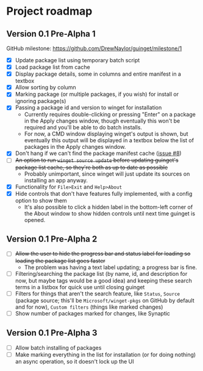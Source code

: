 # Project roadmap

## Version 0.1 Pre-Alpha 1

GitHub milestone:
https://github.com/DrewNaylor/guinget/milestone/1

- [X] Update package list using temporary batch script
- [X] Load package list from cache
- [X] Display package details, some in columns and entire manifest in a textbox
- [X] Allow sorting by column
- [X] Marking package (or multiple packages, if you wish) for install or ignoring package(s)
- [X] Passing a package id and version to winget for installation
  - Currently requires double-clicking or pressing "Enter" on a package in the Apply changes window, though eventually this won't be required and you'll be able to do batch installs.
  - For now, a CMD window displaying winget's output is shown, but eventually this output will be displayed in a textbox below the list of packages in the Apply changes window.
- [X] Don't hang if we can't find the package manifest cache ([issue #8](https://github.com/DrewNaylor/guinget/issues/8))
- [ ] ~~An option to run `winget source update` before updating guinget's package list cache, so they're both as up to date as possible~~
  - Probably unimportant, since winget will just update its sources on installing an app anyway.
- [X] Functionality for `File>Exit` and `Help>About`
- [X] Hide controls that don't have features fully implemented, with a config option to show them
  - It's also possible to click a hidden label in the bottom-left corner of the About window to show hidden controls until next time guinget is opened.

## Version 0.1 Pre-Alpha 2

- [ ] ~~Allow the user to hide the progress bar and status label for loading so loading the package list goes faster~~
  - The problem was having a text label updating; a progress bar is fine.
- [ ] Filtering/searching the package list (by name, id, and description for now, but maybe tags would be a good idea) and keeping these search terms in a listbox for quick use until closing guinget
- [ ] Filters for things that aren't the search feature, like `Status`, `Source` (package source; this'll be `Microsoft/winget-pkgs` on GitHub by default and for now), `Custom filters` (things like marked changes)
- [ ] Show number of packages marked for changes, like Synaptic

## Version 0.1 Pre-Alpha 3

- [ ] Allow batch installing of packages
- [ ] Make marking everything in the list for installation (or for doing nothing) an async operation, so it doesn't lock up the UI